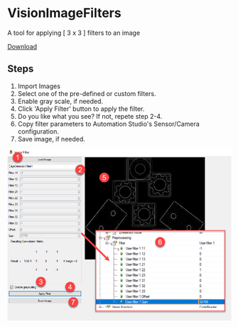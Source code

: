 # VisionImageFilters

A tool for applying [ 3 x 3 ] filters to an image

[Download](https://github.com/dv-br-automation/VisionImageFilters/releases/tag/v1)

## Steps

1. Import Images
2. Select one of the pre-defined or custom filters.
3. Enable gray scale, if needed.
4. Click 'Apply Filter' button to apply the filter. 
5. Do you like what you see? If not, repete step 2-4.
6. Copy filter parameters to Automation Studio's Sensor/Camera configuration. 
7. Save image, if needed.

![Image](/Image.png)
